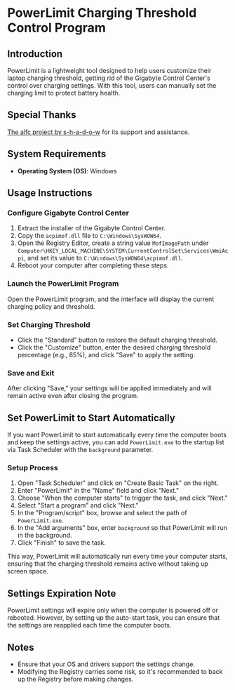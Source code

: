 # PowerLimit Charging Threshold Control Program

## Introduction
PowerLimit is a lightweight tool designed to help users customize their laptop charging threshold, getting rid of the Gigabyte Control Center's control over charging settings. With this tool, users can manually set the charging limit to protect battery health.

## Special Thanks
[The alfc project by s-h-a-d-o-w](https://github.com/s-h-a-d-o-w/alfc) for its support and assistance.

## System Requirements
- **Operating System (OS)**: Windows

## Usage Instructions

### Configure Gigabyte Control Center
1. Extract the installer of the Gigabyte Control Center.
2. Copy the `acpimof.dll` file to `C:\Windows\SysWOW64`.
3. Open the Registry Editor, create a string value `MofImagePath` under `Computer\HKEY_LOCAL_MACHINE\SYSTEM\CurrentControlSet\Services\WmiAcpi`, and set its value to `C:\Windows\SysWOW64\acpimof.dll`.
4. Reboot your computer after completing these steps.

### Launch the PowerLimit Program
Open the PowerLimit program, and the interface will display the current charging policy and threshold.

### Set Charging Threshold
- Click the "Standard" button to restore the default charging threshold.
- Click the "Customize" button, enter the desired charging threshold percentage (e.g., 85%), and click "Save" to apply the setting.

### Save and Exit
After clicking "Save," your settings will be applied immediately and will remain active even after closing the program.

## Set PowerLimit to Start Automatically
If you want PowerLimit to start automatically every time the computer boots and keep the settings active, you can add `PowerLimit.exe` to the startup list via Task Scheduler with the `background` parameter.

### Setup Process
1. Open "Task Scheduler" and click on "Create Basic Task" on the right.
2. Enter "PowerLimit" in the "Name" field and click "Next."
3. Choose "When the computer starts" to trigger the task, and click "Next."
4. Select "Start a program" and click "Next."
5. In the "Program/script" box, browse and select the path of `PowerLimit.exe`.
6. In the "Add arguments" box, enter `background` so that PowerLimit will run in the background.
7. Click "Finish" to save the task.

This way, PowerLimit will automatically run every time your computer starts, ensuring that the charging threshold remains active without taking up screen space.

## Settings Expiration Note
PowerLimit settings will expire only when the computer is powered off or rebooted. However, by setting up the auto-start task, you can ensure that the settings are reapplied each time the computer boots.

## Notes
- Ensure that your OS and drivers support the settings change.
- Modifying the Registry carries some risk, so it's recommended to back up the Registry before making changes.
